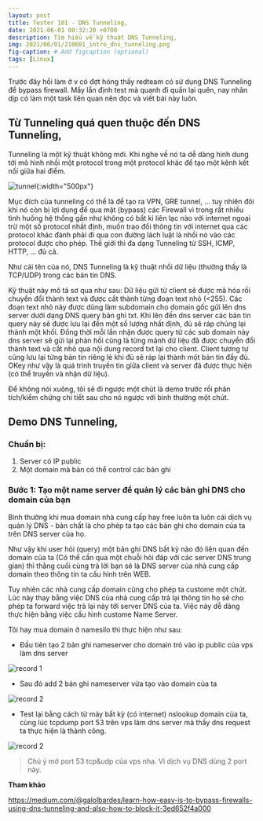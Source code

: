 ```yaml
---
layout: post
title: Tester 101 - DNS Tunneling,
date: 2021-06-01 00:32:20 +0700
description: Tìm hiểu về kỹ thuật DNS Tunneling,
img: 2021/06/01/210601_intro_dns_tunneling.png
fig-caption: # Add figcaption (optional)
tags: [Linux]
---
```

Trước đây hồi làm ở v có đợt hóng thấy redteam có sử dụng DNS Tunneling để bypass firewall. Mấy lần định test mà quanh đi quẩn lại quên, nay nhân dịp có làm một task liên quan nên đọc và viết bài này luôn. 

## Từ Tunneling quá quen thuộc đến DNS Tunneling,

Tunneling là một kỹ thuật không mới. Khi nghe về nó ta dễ dàng hình dung tới mô hình nhồi một protocol trong một protocol khác để tạo một kênh kết nối giữa hai điểm.

![tunnel]( {{site.url}}/assets/img/2021/06/01/210601_tunnel_ssh.png){:width="500px"}

Mục đích của tunneling có thể là để tạo ra VPN, GRE tunnel, ... tuy nhiên đôi khi nó còn bị lợi dụng để qua mặt (bypass) các Firewall vì trong rất nhiều tình huống hệ thống gần như không có bất kì liên lạc nào với internet ngoại trừ một số protocol nhất định, muốn trao đổi thông tin với internet qua các protocol khác đành phải đi qua con đường lách luật là nhồi nó vào các protocol được cho phép. Thế giới thì đa dạng Tunneling từ SSH, ICMP, HTTP, ... đủ cả.

Như cái tên của nó, DNS Tunneling là kỹ thuật nhồi dữ liệu (thường thấy là TCP/UDP) trong các bản tin DNS. 

Kỹ thuật này mô tả sơ qua như sau: Dữ liệu gửi từ client sẽ được mã hóa rồi chuyển đổi thành text và được cắt thành từng đoạn text nhỏ (<255). Các đoạn text nhỏ này được dùng làm subdomain cho domain gốc gửi lên dns server dưới dạng DNS query bản ghi txt. Khi lên đến dns server các bản tin query này sẽ được lưu lại đến một số lượng nhất định, đủ sẽ ráp chúng lại thành một khối. Đồng thời mỗi lần nhận được query từ các sub domain này dns server sẽ gửi lại phản hồi cũng là từng mảnh dữ liệu đã được chuyển đổi thành text và cắt nhỏ qua nội dung record txt lại cho client. Client tương tự cũng lưu lại từng bản tin riêng lẻ khi đủ sẽ ráp lại thành một bản tin đầy đủ. OKey như vậy là quá trình truyền tin giữa client và server đã được thực hiện (có thể truyền và nhận dữ liệu).

Để không nói xuông, tôi sẽ đi ngược một chút là demo trước rồi phân tích/kiểm chứng chi tiết sau cho nó ngược với bình thường một chút.

## Demo DNS Tunneling,

### Chuẩn bị:
1. Server có IP public
2. Một domain mà bản có thể control các bản ghi

### Bước 1: Tạo một name server để quản lý các bản ghi DNS cho domain của bạn

Bình thường khi mua domain nhà cung cấp hay free luôn ta luôn cái dịch vụ quản lý DNS - bản chất là cho phép ta tạo các bản ghi cho domain của ta trên DNS server của họ. 

Như vậy khi user hỏi (query) một bản ghi DNS bất kỳ nào đó liên quan đến domain của ta (Có thể cần qua một chuỗi hỏi đáp với các server DNS trung gian) thì thằng cuối cùng trả lời bạn sẽ là DNS server của nhà cung cấp domain theo thông tin ta cấu hình trên WEB. 

Tuy nhiên các nhà cung cấp domain cũng cho phép ta custome một chút. Lúc này thay bằng việc DNS của nhà cung cấp trả lại thông tin họ sẽ cho phép ta forward việc trả lại này tới server DNS của ta. Việc này dễ dàng thực hiện bằng việc cấu hình custome Name Server. 

Tôi hay mua domain ở namesilo thì thực hiện như sau:

* Đầu tiên tạo 2 bản ghi nameserver cho domain trỏ vào ip public của vps làm dns server

![record 1]( {{site.url}}/assets/img/2021/06/01/210601_record1.png)

* Sau đó add 2 bản ghi nameserver vừa tạo vào domain của ta

![record 2]( {{site.url}}/assets/img/2021/06/01/210601_record2.png)

* Test lại bằng cách từ máy bất kỳ (có internet) nslookup domain của ta, cùng lúc tcpdump port 53 trên vps làm dns server mà thấy dns request ta thực hiện là thành công.

![record 2]( {{site.url}}/assets/img/2021/06/01/200601_result.png)

>Chú ý mở port 53 tcp&udp của vps nha. Vì dịch vụ DNS dùng 2 port này.


 


**Tham khảo**

https://medium.com/@galolbardes/learn-how-easy-is-to-bypass-firewalls-using-dns-tunneling-and-also-how-to-block-it-3ed652f4a000